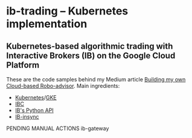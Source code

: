 # ib-trading &ndash; Kubernetes implementation
## Kubernetes-based algorithmic trading with Interactive Brokers (IB) on the Google Cloud Platform

These are the code samples behind my Medium article [Building my own Cloud-based Robo-advisor]. Main ingredients:

* [Kubernetes]/[GKE]
* [IBC]
* [IB's Python API]
* [IB-insync]

[Building my own Cloud-based Robo-advisor]: https://medium.com/@juri.sarbach/building-my-own-cloud-based-robo-advisor-5588ec1b74d3
[Kubernetes]: https://kubernetes.io/
[GKE]: https://cloud.google.com/kubernetes-engine/
[IBC]: https://github.com/IbcAlpha/IBC
[IB's Python API]: https://interactivebrokers.github.io/
[IB-insync]: https://github.com/erdewit/ib_insync

PENDING MANUAL ACTIONS 
ib-gateway